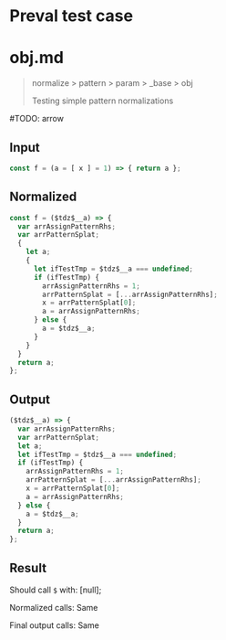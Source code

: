 # Preval test case

# obj.md

> normalize > pattern > param > _base > obj
>
> Testing simple pattern normalizations

#TODO: arrow

## Input

`````js filename=intro
const f = (a = [ x ] = 1) => { return a };
`````

## Normalized

`````js filename=intro
const f = ($tdz$__a) => {
  var arrAssignPatternRhs;
  var arrPatternSplat;
  {
    let a;
    {
      let ifTestTmp = $tdz$__a === undefined;
      if (ifTestTmp) {
        arrAssignPatternRhs = 1;
        arrPatternSplat = [...arrAssignPatternRhs];
        x = arrPatternSplat[0];
        a = arrAssignPatternRhs;
      } else {
        a = $tdz$__a;
      }
    }
  }
  return a;
};
`````

## Output

`````js filename=intro
($tdz$__a) => {
  var arrAssignPatternRhs;
  var arrPatternSplat;
  let a;
  let ifTestTmp = $tdz$__a === undefined;
  if (ifTestTmp) {
    arrAssignPatternRhs = 1;
    arrPatternSplat = [...arrAssignPatternRhs];
    x = arrPatternSplat[0];
    a = arrAssignPatternRhs;
  } else {
    a = $tdz$__a;
  }
  return a;
};
`````

## Result

Should call `$` with:
[null];

Normalized calls: Same

Final output calls: Same
